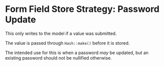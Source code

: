 # Form Field Store Strategy: Password Update

This only writes to the model if a value was submitted.

The value is passed through `Hash::make()` before it is stored.

The intended use for this is when a password *may* be updated, but an existing password should not be nullified otherwise.
